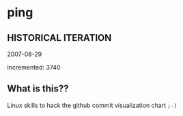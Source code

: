 # ping

## HISTORICAL ITERATION
2007-08-29

Incremented: 3740

## What is this?? 
Linux skills to hack the github commit visualization chart `;-)`
